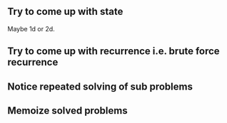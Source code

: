 

## Try to come up with state

Maybe 1d or 2d.


## Try to come up with recurrence i.e. brute force recurrence

## Notice repeated solving of sub problems

## Memoize solved problems
